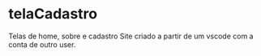 # telaCadastro
Telas de home, sobre e cadastro
Site criado a partir de um vscode com a conta de outro user.